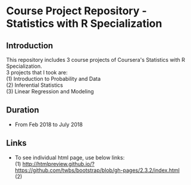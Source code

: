 # Course Project Repository - Statistics with R Specialization

## Introduction   
This repository includes 3 course projects of Coursera's Statistics with R Specialization.   
3 projects that I took are:   
(1) Introduction to Probability and Data   
(2) Inferential Statistics   
(3) Linear Regression and Modeling   

## Duration   
- From Feb 2018 to July 2018

## Links    
- To see individual html page, use below links:   
(1) http://htmlpreview.github.io/?https://github.com/twbs/bootstrap/blob/gh-pages/2.3.2/index.html   
(2)